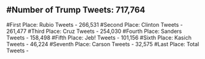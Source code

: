 #Number of Trump Tweets: 717,764
---
#First Place: Rubio Tweets - 266,531
#Second Place: Clinton Tweets - 261,477
#Third Place: Cruz Tweets - 254,030
#Fourth Place: Sanders Tweets - 158,498
#Fifth Place: Jeb! Tweets - 101,156
#Sixth Place: Kasich Tweets - 46,224
#Seventh Place: Carson Tweets - 32,575
#Last Place: Total Tweets -  
